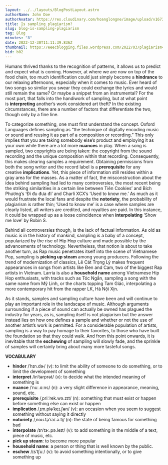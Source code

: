 ```yaml
---
layout: ../../layouts/BlogPostLayout.astro
authorName: John Doe
authorAvatar: https://res.cloudinary.com/hoanglongne/image/upload/v1673108185/Rectangle_103_lk2lkp.png
title: Is sampling plagiarism?
slug: blog-is-sampling-plagiarism
tag: Blog
minutes: "8"
date: 2022-12-30T11:11:39.836Z
thumbnail: https://eeecblogging.files.wordpress.com/2022/03/plagiarism403x.png
bid: b02
---
```

Humans thrived thanks to the recognition of patterns, it allows us to predict and expect what is coming. However, at where we are now on top of the food chain, too much identification could just simply become a **hindrance** to our relaxing afternoons, especially when it comes to music. Ever heard of two songs so similar you swear they could exchange the lyrics and would still remain the same? Or maybe a snippet from an instrumental? For the most part, that falls into the handiwork of sampling, but at what point is **interpreting** another’s work considered art theft? In the existing circumstances, there are a number of factors that differentiate the two, though only by a fine line.

To categorize something, one must first understand the concept. Oxford Languages defines sampling as “the technique of digitally encoding music or sound and reusing it as part of a composition or recording.” This only implies that you are taking somebody else’s product and employing it as your own while there are a lot more **nuances** in play. When a song is sampled, two copyrights are being taken: the copyright from the sound recording and the unique composition within that recording. Consequently, this makes clearing samples a requirement. Obtaining permissions from both the song writer and the record label is a **prerequisite** for any creative **implications**. Yet, this piece of information still resides within a gray area for the masses. As a matter of fact, the misconstruction about the idea behind sampling had led to many controversies, the most recent being the striking similarities in a certain line between Tiên Cookies’ and Bích Phương’s ‘Đi đu đưa đi’ and Charli XCX’s ‘Used to know me.’ As much as it would frustrate the local fans and despite the **notoriety**, the probability of plagiarism is rather thin; ‘Used to know me’ is a case where samples are clearly listed, all writers are credited, and royalties are paid. In this instance, it could be wrapped up as a loose coincidence when **interpolating** ‘Show me love’ by Robin S.

Behind all controversies though, is the lack of factual information. As old as music is in the history of mankind, sampling is a baby of a concept, popularized by the rise of Hip Hop culture and made possible by the advancements of technology. Nevertheless, that notion is about to take another turn, as Rap music penetrates itself into the scene of Vietnamese Pop, sampling is **picking up steam** among young producers. Following the trend of modernization of classics, Lê Cát Trọng Lý makes frequent appearances in songs from artists like Đen and Cam, two of the biggest Rap artists in Vietnam. Larria is also a **household name** among Vietnamese Hip Hop enthusiasts, with tracks such as Tóc Ngắn, sampling a song with the same name from Mỹ Linh, or the charts topping Tam Giác, interpolating a more contemporary hit from the rapper LK, Hà Nội Xịn.

As it stands, samples and sampling culture have been and will continue to play an important role in the landscape of music. Although arguments surrounding if a piece of sound can actually be owned has plagued the industry for years, as is, sampling itself is not plagiarism but the answer instead lies on how one defines a sample and whether or not the use of another artist’s work is permitted. For a considerable population of artists, sampling is a way to pay homage to their favorites, to those who have built the foundation so that they could walk. And from this point onwards, it is inevitable that the **eschewing** of sampling will slowly fade, and the sprinkle of samples will certainly bring about many more tasteful songs.

**VOCABULARY**

* **hinder** /ˈhɪn.dɚ/ (v): to limit the ability of someone to do something, or to limit the development of something
* **interpret** /inˈtərprət/ (v): to decide what the intended meaning of something is
* **nuance** /ˈnuː.ɑːns/ (n): a very slight difference in appearance, meaning, sound, etc.
* **prerequisite** /ˌpriːˈrek.wə.zɪt/ (n): something that must exist or happen before something else can exist or happen
* **implication** /ˌɪm.pləˈkeɪ.ʃən/ (v): an occasion when you seem to suggest something without saying it directly
* **notoriety** /ˌnoʊ.t̬əˈraɪ.ə.t̬i/ (n): the state of being famous for something bad
* **interpolate** /ɪnˈtɝː.pə.leɪt/ (v): to add something in the middle of a text, piece of music, etc.
* **pick up steam**: to become more popular
* **household name**: a person or thing that is well known by the public.
* **eschew** /ɪsˈtʃuː/ (v): to avoid something intentionally, or to give something up